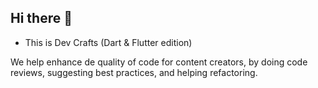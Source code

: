 ## Hi there 👋

- This is Dev Crafts (Dart & Flutter edition)

We help enhance de quality of code for content creators, by doing code reviews, suggesting best practices, and helping refactoring. 
